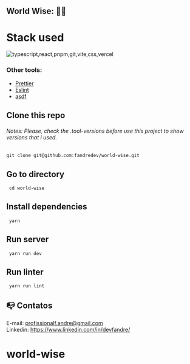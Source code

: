 <!-- ![CI](https://github.com/fandredev/portfolio/workflows/Run%20tests%20and%20coverage/badge.svg)
![CI](https://github.com/fandredev/portfolio/workflows/Run%20linters/badge.svg) -->

## World Wise: :technologist:

<!-- ![image](https://github.com/user-attachments/assets/7f7b882d-bb64-4431-baf8-26f42b49c5f9) -->

# Stack used

<img src="https://skillicons.dev/icons?i=typescript,react,pnpm,git,vite,css,vercel&theme=dark" alt="typescript,react,pnpm,git,vite,css,vercel" />

### Other tools:

- [Prettier](https://eslint.org/)
- [Eslint](https://prettier.io/)
- [asdf](https://asdf-vm.com/)

## Clone this repo

###### Notes: Please, check the .tool-versions before use this project to show versions that i used.

```
git clone git@github.com:fandredev/world-wise.git
```

## Go to directory

```
 cd world-wise
```

## Install dependencies

```
 yarn
```

## Run server

```
 yarn run dev
```

<!-- ## Run tests

```
 yarn run test
```

## Run coverage

```
 yarn run coverage
``` -->

## Run linter

```
 yarn run lint
```

## :mailbox_with_no_mail: Contatos

E-mail: profissionalf.andre@gmail.com<br>
Linkedin: https://www.linkedin.com/in/devfandre/<br>
# world-wise
